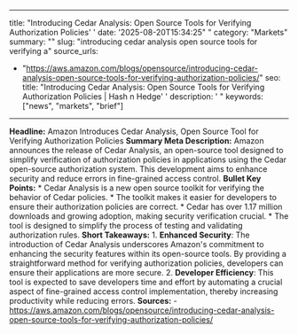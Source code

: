 ﻿---

title: "Introducing Cedar Analysis: Open Source Tools for Verifying Authorization Policies''
date: '2025-08-20T15:34:25""
category: "Markets"
summary: ""
slug: "introducing cedar analysis open source tools for verifying a"
source_urls:
  - "https://aws.amazon.com/blogs/opensource/introducing-cedar-analysis-open-source-tools-for-verifying-authorization-policies/"
seo:
  title: "Introducing Cedar Analysis: Open Source Tools for Verifying Authorization Policies | Hash n Hedge''
  description: '"
  keywords: ["news", "markets", "brief"]

---
**Headline:** Amazon Introduces Cedar Analysis, Open Source Tool for Verifying Authorization Policies  **Summary Meta Description:** Amazon announces the release of Cedar Analysis, an open-source tool designed to simplify verification of authorization policies in applications using the Cedar open-source authorization system. This development aims to enhance security and reduce errors in fine-grained access control.  **Bullet Key Points:**  * Cedar Analysis is a new open source toolkit for verifying the behavior of Cedar policies. * The toolkit makes it easier for developers to ensure their authorization policies are correct. * Cedar has over 1.17 million downloads and growing adoption, making security verification crucial. * The tool is designed to simplify the process of testing and validating authorization rules.  **Short Takeaways:**  1. **Enhanced Security**: The introduction of Cedar Analysis underscores Amazon's commitment to enhancing the security features within its open-source tools. By providing a straightforward method for verifying authorization policies, developers can ensure their applications are more secure. 2. **Developer Efficiency**: This tool is expected to save developers time and effort by automating a crucial aspect of fine-grained access control implementation, thereby increasing productivity while reducing errors.  **Sources:** - https://aws.amazon.com/blogs/opensource/introducing-cedar-analysis-open-source-tools-for-verifying-authorization-policies/ 
